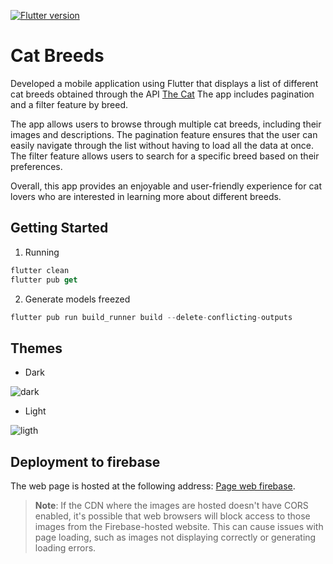 [![Flutter version](https://img.shields.io/badge/Flutter-3.7.11-informational.svg)](https://esflutter.dev/docs/development/tools/sdk/releases?tab=macos)

# Cat Breeds

 Developed a mobile application using Flutter that displays a list of different cat breeds obtained through the API [The Cat](https://thecatapi.com) The app includes pagination and a filter feature by breed.

The app allows users to browse through multiple cat breeds, including their images and descriptions. The pagination feature ensures that the user can easily navigate through the list without having to load all the data at once. The filter feature allows users to search for a specific breed based on their preferences.

Overall, this app provides an enjoyable and user-friendly experience for cat lovers who are interested in learning more about different breeds.

## Getting Started

1. Running 
``` dart
flutter clean
flutter pub get
```

2. Generate models freezed 
``` dart
flutter pub run build_runner build --delete-conflicting-outputs
```

## Themes 

- Dark 

![dark](https://user-images.githubusercontent.com/80381423/235535338-1dcdda85-1b38-4eb5-9454-7bc47ba4e4a8.jpg)

- Light

![ligth](https://user-images.githubusercontent.com/80381423/235535140-cd777a8d-464b-4807-ae95-bd84c30eb8df.jpg)

## Deployment to firebase

The web page is hosted at the following address:
[Page web firebase](https://catbreeds-eec09.web.app/).
 

> **Note**:
> If the CDN where the images are hosted doesn't have CORS enabled, it's possible that web browsers will block access to those images from the Firebase-hosted website. This can cause issues with page loading, such as images not displaying correctly or generating loading errors.
